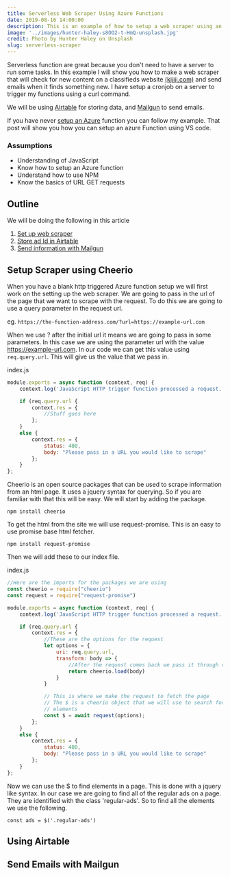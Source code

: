 ```yaml
---
title: Serverless Web Scraper Using Azure Functions
date: 2019-08-16 14:00:00
description: This is an example of how to setup a web scraper using an Azure function.
image: '../images/hunter-haley-s8OO2-t-HmQ-unsplash.jpg'
credit: Photo by Hunter Haley on Unsplash
slug: serverless-scraper
---
```


Serverless function are great because you don't need to have a server to run some tasks. In this example I will show you how to make a web scraper that will check for new content on a classifieds website [(kijiji.com)](https://kijiji.com) and send emails when it finds something new. I have setup a cronjob on a server to trigger my functions using a curl command.

We will be using [Airtable](https://airtable.com) for storing data, and [Mailgun](https://mailgun.com) to send emails.

If you have never [setup an Azure](azure-functions-vscode) function you can follow my example. That post will show you how you can setup an azure Function using VS code.

### Assumptions

* Understanding of JavaScript
* Know how to setup an Azure function
* Understand how to use NPM
* Know the basics of URL GET requests

## Outline

We will be doing the following in this article

1. [Set up web scraper](#setup-scraper-using-cheerio)
2. [Store ad Id in Airtable](#using-airtable)
3. [Send information with Mailgun](#send-emails-with-mailgun)

## Setup Scraper using Cheerio

When you have a blank http triggered Azure function setup we will first work on the setting up the web scraper. We are going to pass in the url of the page that we want to scrape with the request. To do this we are going to use a query parameter in the request url.

eg. `https://the-function-address.com/?url=https://example-url.com`

When we use ? after the initial url it means we are going to pass in some parameters. In this case we are using the parameter url with the value https://example-url.com. In our code we can get this value using `req.query.url`. This will give us the value that we pass in.

index.js
```js
module.exports = async function (context, req) {
    context.log('JavaScript HTTP trigger function processed a request.');

    if (req.query.url {
        context.res = {
            //Stuff goes here
        };
    }
    else {
        context.res = {
            status: 400,
            body: "Please pass in a URL you would like to scrape"
        };
    }
};
```

Cheerio is an open source packages that can be used to scrape information from an html page. It uses a jquery syntax for querying. So if you are familiar with that this will be easy. We will start by adding the package.

`npm install cheerio`

To get the html from the site we will use request-promise. This is an easy to use promise base html fetcher.

`npm install request-promise`

Then we will add these to our index file.

index.js
```js
//Here are the imports for the packages we are using
const cheerio = require("cheerio")
const request = require("request-promise")

module.exports = async function (context, req) {
    context.log('JavaScript HTTP trigger function processed a request.');

    if (req.query.url {
        context.res = {
            //These are the options for the request
            let options = {
                uri: req.query.url,
                transform: body => {
                    //After the request comes back we pass it through cheerio
                    return cheerio.load(body)
                }
            }

            // This is where we make the request to fetch the page
            // The $ is a cheerio object that we will use to search for 
            // elements
            const $ = await request(options);
        };
    }
    else {
        context.res = {
            status: 400,
            body: "Please pass in a URL you would like to scrape"
        };
    }
};
```

Now we can use the $ to find elements in a page. This is done with a jquery like syntax. In our case we are going to find all of the regular ads on a page. They are identified with the class 'regular-ads'. So to find all the elements we use the following.

`const ads = $('.regular-ads')`



## Using Airtable

## Send Emails with Mailgun
